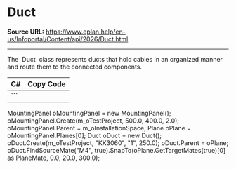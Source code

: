 # Duct

**Source URL:** https://www.eplan.help/en-us/Infoportal/Content/api/2026/Duct.html

---

The  Duct  class represents ducts that hold cables in an organized manner and route them to the connected components.

| C# | Copy Code |
| --- | --- |
| ``` 
 MountingPanel oMountingPanel = new MountingPanel();
 oMountingPanel.Create(m_oTestProject, 500.0, 400.0, 2.0);
 oMountingPanel.Parent = m_oInstallationSpace;
 Plane oPlane = oMountingPanel.Planes[0];
 Duct oDuct = new Duct();
 oDuct.Create(m_oTestProject, "KK3060", "1", 250.0);
 oDuct.Parent = oPlane;
 oDuct.FindSourceMate("M4", true).SnapTo(oPlane.GetTargetMates(true)[0] as PlaneMate, 0.0, 20.0, 300.0);
 ``` | |

